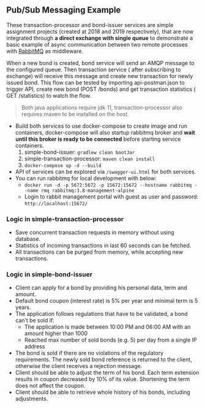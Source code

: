 ## Pub/Sub Messaging Example

These transaction-processor and bond-issuer services are simple assignment projects (created at 2018 and 2019
respectively), that are now integrated through **a direct exchange with single queue** to demonstrate a basic example of
async communication between two remote processes with [RabbitMQ](https://www.rabbitmq.com/tutorials/amqp-concepts.html)
as middleware.

When a new bond is created, bond service will send an AMQP message to the configured queue. Then transaction service (
after subscribing to exchange) will receive this message and create new transaction for newly issued bond. This flow can
be tested by importing api-postman.json to trigger API, create new bond (POST /bonds) and get transaction statistics (
GET /statistics) to watch the flow.

> Both java applications require jdk 11, transaction-processor also requires maven to be installed on the host.

- Build both services to use docker-compose to create image and run containers, docker-compose will also startup
  rabbitmq broker and **wait until this broker is ready to be connected** before starting service containers.
    1. simple-bond-issuer: `gradlew clean bootJar`
    2. simple-transaction-processor: `maven clean install`
    3. `docker-compose up -d --build`
- API of services can be explored via `/swagger-ui.html` for both services.
- You can run rabbitmq for local development with below:
    - `docker run -d -p 5672:5672 -p 15672:15672 --hostname rabbitmq --name rmq rabbitmq:3.8-management-alpine`
    - Login to rabbit management portal with guest as user and password: `http://localhost:15672/`

### Logic in simple-transaction-processor

* Save concurrent transaction requests in memory without using database.
* Statistics of incoming transactions in last 60 seconds can be fetched.
* All transactions can be purged from memory, while accepting new transactions.

### Logic in simple-bond-issuer

* Client can apply for a bond by providing his personal data, term and amount.
* Default bond coupon (interest rate) is 5% per year and minimal term is 5 years.
* The application follows regulations that have to be validated, a bond can’t be sold if:
  * The application is made between 10:00 PM and 06:00 AM with an amount higher than 1000
  * Reached max number of sold bonds (e.g. 5) per day from a single IP address
* The bond is sold if there are no violations of the regulatory requirements. The newly sold bond reference is returned
  to the client, otherwise the client receives a rejection message.
* Client should be able to adjust the term of his bond. Each term extension results in coupon decreased by 10% of its
  value. Shortening the term does not affect the coupon.
* Client should be able to retrieve whole history of his bonds, including adjustments.